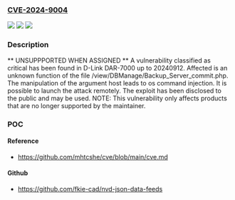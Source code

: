 ### [CVE-2024-9004](https://cve.mitre.org/cgi-bin/cvename.cgi?name=CVE-2024-9004)
![](https://img.shields.io/static/v1?label=Product&message=DAR-7000&color=blue)
![](https://img.shields.io/static/v1?label=Version&message=%3D%2020240912%20&color=brighgreen)
![](https://img.shields.io/static/v1?label=Vulnerability&message=OS%20Command%20Injection&color=brighgreen)

### Description

** UNSUPPPORTED WHEN ASSIGNED ** A vulnerability classified as critical has been found in D-Link DAR-7000 up to 20240912. Affected is an unknown function of the file /view/DBManage/Backup_Server_commit.php. The manipulation of the argument host leads to os command injection. It is possible to launch the attack remotely. The exploit has been disclosed to the public and may be used. NOTE: This vulnerability only affects products that are no longer supported by the maintainer.

### POC

#### Reference
- https://github.com/mhtcshe/cve/blob/main/cve.md

#### Github
- https://github.com/fkie-cad/nvd-json-data-feeds


